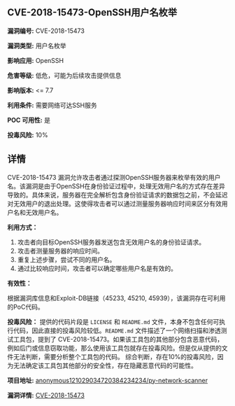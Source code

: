 ## CVE-2018-15473-OpenSSH用户名枚举

**漏洞编号:** CVE-2018-15473

**漏洞类型:** 用户名枚举

**影响应用:** OpenSSH

**危害等级:** 低危，可能为后续攻击提供信息

**影响版本:** <= 7.7

**利用条件:** 需要网络可达SSH服务

**POC 可用性:** 是

**投毒风险:** 10%

## 详情

CVE-2018-15473 漏洞允许攻击者通过探测OpenSSH服务器来枚举有效的用户名。该漏洞是由于OpenSSH在身份验证过程中，处理无效用户名的方式存在差异导致的。具体来说，服务器在完全解析包含身份验证请求的数据包之前，不会延迟对无效用户的退出处理。这使得攻击者可以通过测量服务器响应时间来区分有效用户名和无效用户名。

**利用方式：**

1.  攻击者向目标OpenSSH服务器发送包含无效用户名的身份验证请求。
2.  攻击者测量服务器的响应时间。
3.  重复上述步骤，尝试不同的用户名。
4.  通过比较响应时间，攻击者可以确定哪些用户名是有效的。

**有效性：**

根据漏洞库信息和Exploit-DB链接（45233, 45210, 45939），该漏洞存在可利用的PoC代码。

**投毒风险：**
提供的代码片段是 `LICENSE` 和 `README.md` 文件，本身不包含任何可执行代码，因此直接的投毒风险较低。`README.md` 文件描述了一个网络扫描和渗透测试工具包，提到了 CVE-2018-15473。如果该工具包的其他部分包含恶意代码，例如后门或信息窃取功能，那么使用该工具包就存在投毒风险。但是仅从提供的文件无法判断，需要分析整个工具包的代码。
综合判断，存在10%的投毒风险，因为无法确定该工具包其他部分的安全性，存在隐藏恶意代码的可能性。

**项目地址:** [anonymous121029034720384234234/py-network-scanner](https://github.com/anonymous121029034720384234234/py-network-scanner)

**漏洞详情:** [CVE-2018-15473](https://nvd.nist.gov/vuln/detail/CVE-2018-15473)